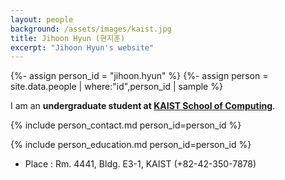 ```yaml
---
layout: people
background: /assets/images/kaist.jpg
title: Jihoon Hyun (현지훈)
excerpt: "Jihoon Hyun's website"
---
```


{%- assign person_id = "jihoon.hyun" %}
{%- assign person = site.data.people | where:"id",person_id | sample %}

I am an **undergraduate student at [KAIST School of Computing](https://cs.kaist.ac.kr)**.

{% include person_contact.md person_id=person_id %}

{% include person_education.md person_id=person_id %}

- Place : Rm. 4441, Bldg. E3-1, KAIST (+82-42-350-7878)

<!--
#### Calendar

<div class="responsive-iframe-container big-container">
    <iframe src="https://calendar.google.com/calendar/embed?showTitle=0&amp;showPrint=0&amp;mode=WEEK&amp&amp;wkst=1&amp;bgcolor=%23FFFFFF&amp;src=jiseung.hong%40cp.kaist.ac.kr&amp;color=%23125A12&amp;ctz=Asia%2FSeoul" style="border-width:0; margin-top:15pt;" frameborder="0" scrolling="no"></iframe>
</div>
<div class="responsive-iframe-container small-container" style="height: 1000;">
    <iframe src="https://calendar.google.com/calendar/embed?showTitle=0&amp;showPrint=0&amp;mode=AGENDA&amp&amp;wkst=1&amp;bgcolor=%23FFFFFF&amp;src=jiseung.hong%40cp.kaist.ac.kr&amp;color=%23125A12&amp;ctz=Asia%2FSeoul" style="border-width:0" frameborder="0" scrolling="no"></iframe>
</div>
-->
